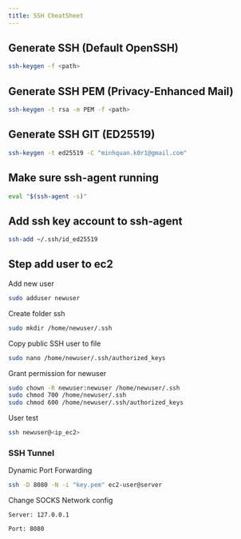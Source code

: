```yaml
---
title: SSH CheatSheet
---
```


## Generate SSH (Default OpenSSH)

```bash
ssh-keygen -f <path>
```

## Generate SSH PEM (Privacy-Enhanced Mail)

```bash
ssh-keygen -t rsa -m PEM -f <path>
```

## Generate SSH GIT (ED25519)

```bash
ssh-keygen -t ed25519 -C "minhquan.k0r1@gmail.com"
```

## Make sure ssh-agent running

```bash
eval "$(ssh-agent -s)"
```

## Add ssh key account to ssh-agent

```bash
ssh-add ~/.ssh/id_ed25519
```

## Step add user to ec2

Add new user

```bash
sudo adduser newuser
```

Create folder ssh

```bash
sudo mkdir /home/newuser/.ssh
```

Copy public SSH user to file

```bash
sudo nano /home/newuser/.ssh/authorized_keys
```

Grant permission for newuser

```bash
sudo chown -R newuser:newuser /home/newuser/.ssh
sudo chmod 700 /home/newuser/.ssh
sudo chmod 600 /home/newuser/.ssh/authorized_keys
```

User test

```bash
ssh newuser@<ip_ec2>
```

### SSH Tunnel

Dynamic Port Forwarding

```bash
ssh -D 8080 -N -i "key.pem" ec2-user@server
```

Change SOCKS Network config

```
Server: 127.0.0.1

Port: 8080
```